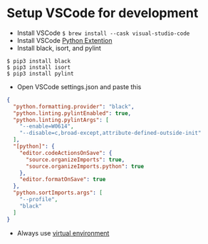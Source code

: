 # Setup VSCode for development

- Install VSCode `$ brew install --cask visual-studio-code`
- Install VSCode [Python Extention](https://marketplace.visualstudio.com/items?itemName=ms-python.python)
- Install black, isort, and pylint
```shell
$ pip3 install black
$ pip3 install isort
$ pip3 install pylint
```
- Open VSCode settings.json and paste this
```json
{
  "python.formatting.provider": "black",
  "python.linting.pylintEnabled": true,
  "python.linting.pylintArgs": [
    "--enable=W0614",
    "--disable=c,broad-except,attribute-defined-outside-init"
  ],
  "[python]": {
    "editor.codeActionsOnSave": {
      "source.organizeImports": true,
      "source.organizeImports.python": true
    },
    "editor.formatOnSave": true
  },
  "python.sortImports.args": [
    "--profile",
    "black"
  ]
}
```
- Always use [virtual environment](https://docs.python.org/3/library/venv.html)

